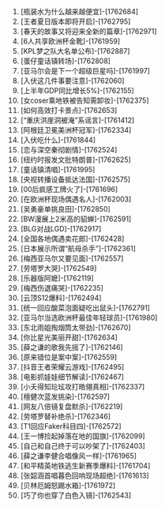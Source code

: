 
1. [瓶装水为什么越来越便宜]-[1762684]
1. [王者夏日版本即将开启]-[1762795]
1. [春天的故事又将迎来全新的篇章]-[1762971]
1. [6人共享欧洲杯金靴]-[1761959]
1. [KPL梦之队大名单公布]-[1762887]
1. [蛋仔童话镇转场]-[1762808]
1. [亚马尔会是下一个超级巨星吗]-[1761997]
1. [入伏这几件事要注意]-[1762060]
1. [上半年GDP同比增长5%]-[1762155]
1. [女coser乘地铁被告知需卸妆]-[1762375]
1. [如何高效打卡景点]-[1762653]
1. [“重庆洪崖洞被淹”系谣言]-[1761412]
1. [阿根廷卫冕美洲杯冠军]-[1762334]
1. [入伏吃什么]-[1761844]
1. [恋与深空秦彻剧情]-[1762524]
1. [纽约时报发文批特朗普]-[1762625]
1. [童话镇清唱]-[1761995]
1. [央视转播设备抵达法国]-[1762575]
1. [00后疯感工牌火了]-[1761696]
1. [在欧洲杯现场偶遇名人]-[1762003]
1. [吴勇豪单挑良田]-[1762850]
1. [BW漫展上2米高的貂蝉]-[1762591]
1. [BLG对战LGD]-[1762917]
1. [全国各地偶遇卖花郎]-[1762428]
1. [日本展示所谓“航母杀手”]-[1762361]
1. [梅西亚马尔又要见面]-[1762557]
1. [劳塔罗大哭]-[1762549]
1. [乐器版阿嬷]-[1762119]
1. [梅西伤退痛哭]-[1762235]
1. [云顶S12爆料]-[1762494]
1. [统一回应酸菜泡面疑吃出鼠头]-[1762791]
1. [亚马尔当选欧洲杯最佳年轻球员]-[1761980]
1. [东北雨姐掏烟筒太带劲]-[1762670]
1. [你比星光美丽开甜]-[1762634]
1. [薛之谦的歌我先摇了]-[1762146]
1. [原来错位是案中案]-[1762559]
1. [抖音王者荣耀云游戏]-[1762495]
1. [电影抓娃娃细节解读]-[1762467]
1. [小夭得知玱玹攻打皓翎真相]-[1762337]
1. [檀健次蓝发挑染]-[1762597]
1. [网友八倍镜复盘默杀]-[1762219]
1. [劳塔罗替补绝杀]-[1762346]
1. [T1回应Faker科目四]-[1762572]
1. [王一博捡起掉落在地的国旗]-[1762099]
1. [自己和自己终于可以吵架了]-[1762403]
1. [薛之谦李健合唱像风一样]-[1761965]
1. [和平精英地铁逃生新赛季爆料]-[1761704]
1. [张韶涵首唱暮色回响现场超绝]-[1761613]
1. [贝林厄姆怒踢水箱]-[1761972]
1. [巧了你也穿了白色入镜]-[1762543]